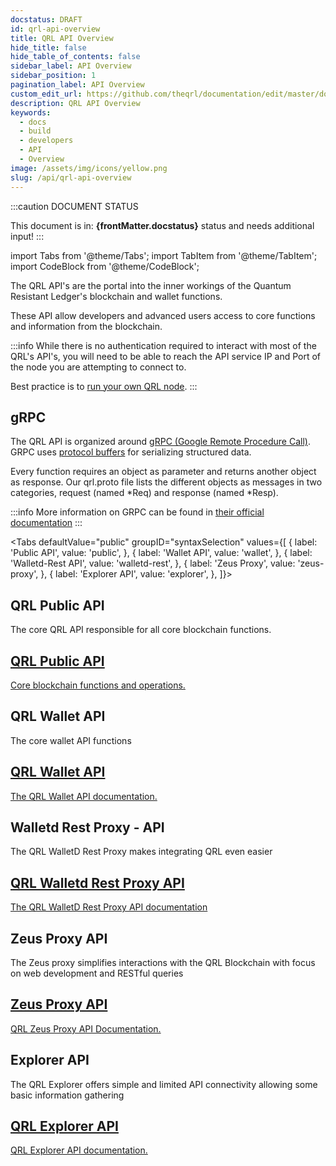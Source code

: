 ```yaml
---
docstatus: DRAFT
id: qrl-api-overview
title: QRL API Overview
hide_title: false
hide_table_of_contents: false
sidebar_label: API Overview
sidebar_position: 1
pagination_label: API Overview
custom_edit_url: https://github.com/theqrl/documentation/edit/master/docs/basics/what-is-qrl.md
description: QRL API Overview
keywords:
  - docs
  - build
  - developers
  - API
  - Overview
image: /assets/img/icons/yellow.png
slug: /api/qrl-api-overview
---
```




:::caution DOCUMENT STATUS 

<span>This document is in: <b>{frontMatter.docstatus}</b> status and needs additional input!</span>
:::



import Tabs from '@theme/Tabs';
import TabItem from '@theme/TabItem';
import CodeBlock from '@theme/CodeBlock';


The QRL API's are the portal into the inner workings of the Quantum Resistant Ledger's blockchain and wallet functions.

These API allow developers and advanced users access to core functions and information from the blockchain.

:::info
While there is no authentication required to interact with most of the QRL's API's, you will need to be able to reach the API service IP and Port of the node you are attempting to connect to. 

Best practice is to [run your own QRL node](/use/node/overview).
:::

## gRPC

The QRL API is organized around [gRPC (Google Remote Procedure Call)](https://grpc.io/). GRPC uses [protocol buffers](https://developers.google.com/protocol-buffers/docs/overview) for serializing structured data. 

Every function requires an object as parameter and returns another object as response. Our qrl.proto file lists the different objects as messages in two categories, request (named \*Req) and response (named \*Resp).

:::info
More information on GRPC can be found in [their official documentation](https://grpc.io/)
:::

<Tabs defaultValue="public" 
      groupID="syntaxSelection" 
      values={[
        { label: 'Public API', value: 'public', },
        { label: 'Wallet API', value: 'wallet', },
        { label: 'Walletd-Rest API', value: 'walletd-rest', },
        { label: 'Zeus Proxy', value: 'zeus-proxy', },
        { label: 'Explorer API', value: 'explorer', },
      ]}>
  
  <TabItem value="public">
    <h2>QRL Public API</h2>
    <p>The core QRL API responsible for all core blockchain functions.</p>
    <span>
      <section class="row list_node_modules-@docusaurus-theme-classic-lib-theme-DocCategoryGeneratedIndexPage-styles-module">
        <article class="col col--6 margin-bottom--lg">
          <a class="card padding--lg cardContainer_node_modules-@docusaurus-theme-classic-lib-theme-DocCard-styles-module" href="/api/qrl-public-api">
            <h2 class="text--truncate cardTitle_node_modules-@docusaurus-theme-classic-lib-theme-DocCard-styles-module" title="QRL Public API">
              QRL Public API
            </h2>
            <p class="text--truncate cardDescription_node_modules-@docusaurus-theme-classic-lib-theme-DocCard-styles-module" title="Core blockchain functions">Core blockchain functions and operations.</p>
          </a>
        </article>
      </section>
    </span>
  </TabItem>
  
  <TabItem value="wallet">
    <h2>QRL Wallet API</h2>
    <p>The core wallet API functions</p>
    <span>
      <section class="row list_node_modules-@docusaurus-theme-classic-lib-theme-DocCategoryGeneratedIndexPage-styles-module">
        <article class="col col--12 margin-bottom--lg">
          <a class="card padding--lg cardContainer_node_modules-@docusaurus-theme-classic-lib-theme-DocCard-styles-module" href="/api/wallet-api">
            <h2 class="text--truncate cardTitle_node_modules-@docusaurus-theme-classic-lib-theme-DocCard-styles-module" 
                title="QRL Wallet API">
              QRL Wallet API       
            </h2>
            <p class="text--truncate cardDescription_node_modules-@docusaurus-theme-classic-lib-theme-DocCard-styles-module" 
               title="QRL Wallet API">The QRL Wallet API documentation.</p>
          </a>
        </article>
      </section>
    </span>
  </TabItem>
  <TabItem value="walletd-rest">
    <h2>Walletd Rest Proxy - API</h2>
    <p>The QRL WalletD Rest Proxy makes integrating QRL even easier</p>
    <span>
      <section class="row list_node_modules-@docusaurus-theme-classic-lib-theme-DocCategoryGeneratedIndexPage-styles-module">
        <article class="col col--12 margin-bottom--lg">
          <a class="card padding--lg cardContainer_node_modules-@docusaurus-theme-classic-lib-theme-DocCard-styles-module" href="/api/walletd-rest-proxy">
            <h2 class="text--truncate cardTitle_node_modules-@docusaurus-theme-classic-lib-theme-DocCard-styles-module" 
                title="Wallet Daemon Rest Proxy">
              QRL Walletd Rest Proxy API      
            </h2>
            <p class="text--truncate cardDescription_node_modules-@docusaurus-theme-classic-lib-theme-DocCard-styles-module" 
               title="QRL Wallet Daemon Proxy API.">The QRL WalletD Rest Proxy API documentation</p>
          </a>
        </article>
      </section>
    </span>
  </TabItem>
  <TabItem value="zeus-proxy">
    <h2>Zeus Proxy API</h2>
    <p>The Zeus proxy simplifies interactions with the QRL Blockchain with focus on web development and RESTful queries</p>
    <span>
      <section class="row list_node_modules-@docusaurus-theme-classic-lib-theme-DocCategoryGeneratedIndexPage-styles-module">
        <article class="col col--12 margin-bottom--lg">
          <a class="card padding--lg cardContainer_node_modules-@docusaurus-theme-classic-lib-theme-DocCard-styles-module" href="/api/zeus-proxy">
            <h2 class="text--truncate cardTitle_node_modules-@docusaurus-theme-classic-lib-theme-DocCard-styles-module" 
                title="Zeus Proxy">
              Zeus Proxy API
            </h2>
            <p class="text--truncate cardDescription_node_modules-@docusaurus-theme-classic-lib-theme-DocCard-styles-module" 
               title="QRL Zeus Proxy API Documentation">QRL Zeus Proxy API Documentation.</p>
          </a>
        </article>
      </section>
    </span>
  </TabItem>

  <TabItem value="explorer">
    <h2>Explorer API</h2>
    <p>The QRL Explorer offers simple and limited API connectivity allowing some basic information gathering</p>
    <span>
      <section class="row list_node_modules-@docusaurus-theme-classic-lib-theme-DocCategoryGeneratedIndexPage-styles-module">
        <article class="col col--12 margin-bottom--lg">
          <a class="card padding--lg cardContainer_node_modules-@docusaurus-theme-classic-lib-theme-DocCard-styles-module" href="/api/explorer-api">
            <h2 class="text--truncate cardTitle_node_modules-@docusaurus-theme-classic-lib-theme-DocCard-styles-module" 
                title="Explorer API">
              QRL Explorer API
            </h2>
            <p class="text--truncate cardDescription_node_modules-@docusaurus-theme-classic-lib-theme-DocCard-styles-module" 
               title="QRL Explorer API.">QRL Explorer API documentation.</p>
          </a>
        </article>
      </section>
    </span>
  </TabItem>  
</Tabs>
